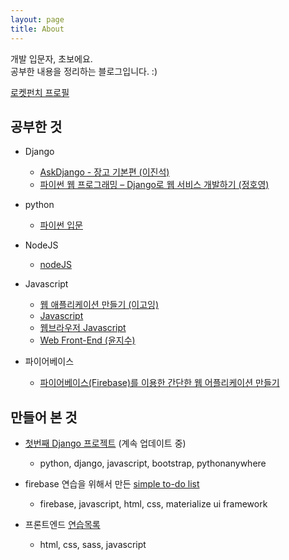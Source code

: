 ```yaml
---
layout: page
title: About
---
```


<p class="message">
  개발 입문자, 초보에요. <br>
  공부한 내용을 정리하는 블로그입니다. :) <br>

  <!-- <a href="https://opentutorials.org/course/1189/14118">보편적이지 않은 코딩</a>을 하는중 -->
  <a href="https://www.rocketpunch.com/@wayhome25">로켓펀치 프로필</a><br>
</p>

## 공부한 것

- Django
  - [AskDjango - 장고 기본편 (이진석)](https://nomade.kr/vod/django/)
  - [파이썬 웹 프로그래밍 – Django로 웹 서비스 개발하기 (정호영)](https://www.inflearn.com/members/hyunjoo_lee_1/course/)

- python
  - [파이썬 입문](http://tryhelloworld.co.kr/courses/%ED%8C%8C%EC%9D%B4%EC%8D%AC-%EC%9E%85%EB%AC%B8)

- NodeJS
  - [nodeJS](https://opentutorials.org/course/2136)

- Javascript
  - [웹 애플리케이션 만들기 (이고잉)](https://opentutorials.org/course/1688)
  - [Javascript](https://opentutorials.org/course/743)
  - [웹브라우저 Javascript](https://opentutorials.org/course/1375)
  - [Web Front-End (윤지수)](http://olc.kr/course/course_online_view.jsp?id=470)

- 파이어베이스
  - [파이어베이스(Firebase)를 이용한 간단한 웹 어플리케이션 만들기](https://www.inflearn.com/course/%ED%8C%8C%EC%9D%B4%EC%96%B4%EB%B2%A0%EC%9D%B4%EC%8A%A4-%EA%B0%95%EC%A2%8C-%EC%9B%B9-%EC%96%B4%ED%94%8C%EB%A6%AC%EC%BC%80%EC%9D%B4%EC%85%98/)


## 만들어 본 것

- [첫번째 Django 프로젝트](http://siwabada.pythonanywhere.com/) (계속 업데이트 중)
  - python, django, javascript, bootstrap, pythonanywhere
- firebase 연습을 위해서 만든 [simple to-do list](https://simple-todolist.firebaseapp.com/)
  - firebase, javascript, html, css, materialize ui framework
- 프론트엔드 [연습목록](https://wayhome25.github.io/front-end/index.html)
  - html, css, sass, javascript


  <!-- - 영어공부 이력 남기려고 만든 [간단 게시판](http://siwabada.dothome.co.kr/)
    - mysql, php, javascript, bitnami, html, css, bootstrap   -->
